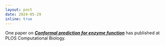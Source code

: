 ```yaml
---
layout: post
date: 2024-05-29
inline: true
---
```


One paper on [***Conformal prediction for enzyme function***](https://journals.plos.org/ploscompbiol/article?id=10.1371/journal.pcbi.1012135) has published at PLOS Computational Biology.